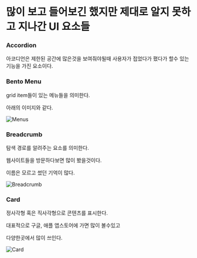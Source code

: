 # 많이 보고 들어보긴 했지만 제대로 알지 못하고 지나간 UI 요소들

<h3>Accordion</h3>

아코디언은 제한된 공간에 많은것을 보여줘야될때
사용자가 접었다가 폈다가 할수 있는 기능을 가진 요소이다.

<h3>Bento Menu</h3>

grid item들이 있는 메뉴들을 의미한다.

아래의 이미지와 같다.

![Menus](https://d3mm2s9r15iqcv.cloudfront.net/en/wp-content/uploads/old-blog-uploads/bento-menu-ui-element.png)

<h3>Breadcrumb</h3>

탐색 경로를 알려주는 요소를 의미한다.

웹사이트들을 방문하다보면 많이 봤을것이다.

이름은 모르고 썼던 기억이 많다.

![Breadcrumb](https://d3mm2s9r15iqcv.cloudfront.net/en/wp-content/uploads/old-blog-uploads/breadcrumb-ui-element.png)

<h3>Card</h3>

정사각형 혹은 직사각형으로 콘텐츠를 표시한다.

대표적으로 구글, 애플 앱스토어에 가면 많이 볼수있고

다양한곳에서 많이 쓰인다.

![Card](https://d3mm2s9r15iqcv.cloudfront.net/en/wp-content/uploads/old-blog-uploads/cards-ui-elements.png)

